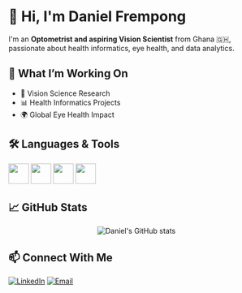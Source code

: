 # 👋 Hi, I'm Daniel Frempong

I'm an **Optometrist and aspiring Vision Scientist** from Ghana 🇬🇭, passionate about health informatics, eye health, and data analytics.

## 🚀 What I’m Working On

- 🧠 Vision Science Research
- 📊 Health Informatics Projects
- 🌍 Global Eye Health Impact

## 🛠️ Languages & Tools

<p align="left">
  <img src="https://cdn.jsdelivr.net/gh/devicons/devicon/icons/python/python-original.svg" width="40" />
  <img src="https://cdn.jsdelivr.net/gh/devicons/devicon/icons/javascript/javascript-original.svg" width="40" />
  <img src="https://cdn.jsdelivr.net/gh/devicons/devicon/icons/html5/html5-original.svg" width="40" />
  <img src="https://cdn.jsdelivr.net/gh/devicons/devicon/icons/css3/css3-original.svg" width="40" />
</p>

## 📈 GitHub Stats

<p align="center">
  <img src="https://github-readme-stats.vercel.app/api?username=Gig2341&show_icons=true&theme=tokyonight" alt="Daniel's GitHub stats"/>
</p>

## 📫 Connect With Me

[![LinkedIn](https://img.shields.io/badge/LinkedIn-Profile-blue?logo=linkedin)](https://www.linkedin.com/in/dannystringzgh)
[![Email](https://img.shields.io/badge/Email-Contact-red?logo=gmail)](mailto:danmata2341@gmail.com)
